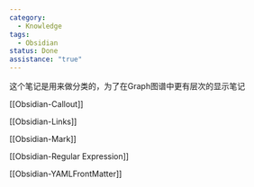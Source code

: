 ```yaml
---
category:
  - Knowledge
tags:
  - Obsidian
status: Done
assistance: "true"
---
```

这个笔记是用来做分类的，为了在Graph图谱中更有层次的显示笔记

[[Obsidian-Callout]]

[[Obsidian-Links]]

[[Obsidian-Mark]]

[[Obsidian-Regular Expression]]

[[Obsidian-YAMLFrontMatter]]